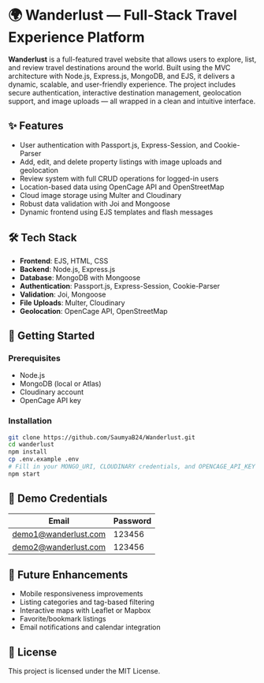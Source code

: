 # 🌍 Wanderlust — Full-Stack Travel Experience Platform

**Wanderlust** is a full-featured travel website that allows users to explore, list, and review travel destinations around the world. Built using the MVC architecture with Node.js, Express.js, MongoDB, and EJS, it delivers a dynamic, scalable, and user-friendly experience. The project includes secure authentication, interactive destination management, geolocation support, and image uploads — all wrapped in a clean and intuitive interface.

## ✨ Features

- User authentication with Passport.js, Express-Session, and Cookie-Parser
- Add, edit, and delete property listings with image uploads and geolocation
- Review system with full CRUD operations for logged-in users
- Location-based data using OpenCage API and OpenStreetMap
- Cloud image storage using Multer and Cloudinary
- Robust data validation with Joi and Mongoose
- Dynamic frontend using EJS templates and flash messages

## 🛠️ Tech Stack

- **Frontend**: EJS, HTML, CSS
- **Backend**: Node.js, Express.js
- **Database**: MongoDB with Mongoose
- **Authentication**: Passport.js, Express-Session, Cookie-Parser
- **Validation**: Joi, Mongoose
- **File Uploads**: Multer, Cloudinary
- **Geolocation**: OpenCage API, OpenStreetMap

## 🚀 Getting Started

### Prerequisites

- Node.js
- MongoDB (local or Atlas)
- Cloudinary account
- OpenCage API key

### Installation

```bash
git clone https://github.com/SaumyaB24/Wanderlust.git
cd wanderlust
npm install
cp .env.example .env
# Fill in your MONGO_URI, CLOUDINARY credentials, and OPENCAGE_API_KEY
npm start
```

## 👥 Demo Credentials

| Email                 | Password |
|----------------------|----------|
| demo1@wanderlust.com | 123456   |
| demo2@wanderlust.com | 123456   |

## 🔮 Future Enhancements

- Mobile responsiveness improvements  
- Listing categories and tag-based filtering  
- Interactive maps with Leaflet or Mapbox  
- Favorite/bookmark listings  
- Email notifications and calendar integration  

## 📄 License

This project is licensed under the MIT License.
